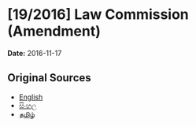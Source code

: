 # [19/2016] Law Commission (Amendment)

**Date:** 2016-11-17

## Original Sources

- [English](https://documents.gov.lk/view/acts/2016/11/19-2016_E.pdf)
- [සිංහල](https://documents.gov.lk/view/acts/2016/11/19-2016_S.pdf)
- [தமிழ்](https://documents.gov.lk/view/acts/2016/11/19-2016_T.pdf)
